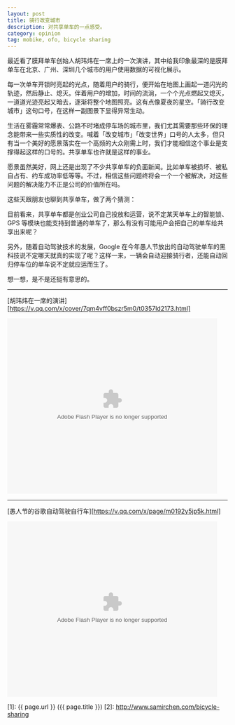 ```yaml
---
layout: post
title: 骑行改变城市
description: 对共享单车的一点感受。
category: opinion
tag: mobike, ofo, bicycle sharing
---
```




最近看了膜拜单车创始人胡玮炜在一席上的一次演讲，其中给我印象最深的是膜拜单车在北京、广州、深圳几个城市的用户使用数据的可视化展示。

每一次单车开锁时亮起的光点，随着用户的骑行，便开始在地图上画起一道闪光的轨迹，然后静止、熄灭。伴着用户的增加，时间的流淌，一个个光点燃起又熄灭，一道道光迹亮起又暗去，逐渐将整个地图照亮。这有点像夏夜的星空。「骑行改变城市」这句口号，在这样一副图景下显得异常生动。

生活在雾霾常常爆表、公路不时堵成停车场的城市里，我们尤其需要那些环保的理念能带来一些实质性的改变。喊着「改变城市」「改变世界」口号的人太多，但只有当一个美好的愿景落实在一个高频的大众刚需上时，我们才能相信这个事业是支撑得起这样的口号的。共享单车也许就是这样的事业。

愿景虽然美好，网上还是出现了不少共享单车的负面新闻。比如单车被损坏、被私自占有、约车成功率低等等。不过，相信这些问题终将会一个一个被解决，对这些问题的解决能力不正是公司的价值所在吗。

这些天跟朋友也聊到共享单车，做了两个猜测：

目前看来，共享单车都是创业公司自己投放和运营，说不定某天单车上的智能锁、GPS 等模块也能支持到普通的单车了，那么有没有可能用户会把自己的单车给共享出来呢？

另外，随着自动驾驶技术的发展，Google 在今年愚人节放出的自动驾驶单车的黑科技说不定哪天就真的实现了呢？这样一来，一辆会自动迎接骑行者，还能自动回归停车位的单车说不定就应运而生了。

想一想，是不是还挺有意思的。



---------------------------------

[胡玮炜在一席的演讲][https://v.qq.com/x/cover/7qm4vff0bszr5m0/t0357ld2173.html]

<embed src="https://imgcache.qq.com/tencentvideo_v1/playerv3/TPout.swf?max_age=86400&v=20161117&vid=t0357ld2173&auto=0" allowFullScreen="true" quality="high" width="480" height="400" align="middle" allowScriptAccess="always" type="application/x-shockwave-flash"></embed>




---------------------------------

[愚人节的谷歌自动驾驶自行车][https://v.qq.com/x/page/m0192y5jp5k.html]

<embed src="https://imgcache.qq.com/tencentvideo_v1/playerv3/TPout.swf?max_age=86400&v=20161117&vid=m0192y5jp5k&auto=0" allowFullScreen="true" quality="high" width="480" height="400" align="middle" allowScriptAccess="always" type="application/x-shockwave-flash"></embed>



[SamirChen]: http://www.samirchen.com "SamirChen"
[1]: {{ page.url }} ({{ page.title }})
[2]: http://www.samirchen.com/bicycle-sharing

